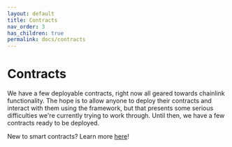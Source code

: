 ```yaml
---
layout: default
title: Contracts
nav_order: 3
has_children: true
permalink: docs/contracts
---
```


# Contracts

We have a few deployable contracts, right now all geared towards chainlink functionality. The hope is to allow anyone to
deploy their contracts and interact with them using the framework, but that presents some serious difficulties we're
currently trying to work through. Until then, we have a few contracts ready to be deployed.

New to smart contracts? Learn more [here](https://docs.chain.link/docs/beginners-tutorial/)!
